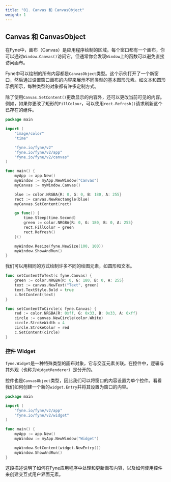 ```yaml
---
title: "01. Canvas 和 CanvasObject"
weight: 1
---
```


## Canvas 和 CanvasObject

在Fyne中，画布（Canvas）是应用程序绘制的区域。每个窗口都有一个画布，你可以通过`Window.Canvas()`访问它，但通常你会发现`Window`上的函数可以避免直接访问画布。

Fyne中可以绘制的所有内容都是`CanvasObject`类型。这个示例打开了一个新窗口，然后通过设置窗口画布的内容来展示不同类型的基本图形元素。如文本和圆形示例所示，每种类型的对象都有许多定制方式。

除了使用`Canvas.SetContent()`更改显示的内容外，还可以更改当前可见的内容。例如，如果你更改了矩形的`FillColour`，可以使用`rect.Refresh()`请求刷新这个已存在的组件。

```go
package main

import (
	"image/color"
	"time"

	"fyne.io/fyne/v2"
	"fyne.io/fyne/v2/app"
	"fyne.io/fyne/v2/canvas"
)

func main() {
	myApp := app.New()
	myWindow := myApp.NewWindow("Canvas")
	myCanvas := myWindow.Canvas()

	blue := color.NRGBA{R: 0, G: 0, B: 180, A: 255}
	rect := canvas.NewRectangle(blue)
	myCanvas.SetContent(rect)

	go func() {
		time.Sleep(time.Second)
		green := color.NRGBA{R: 0, G: 180, B: 0, A: 255}
		rect.FillColor = green
		rect.Refresh()
	}()

	myWindow.Resize(fyne.NewSize(100, 100))
	myWindow.ShowAndRun()
}
```

我们可以用相同的方式绘制许多不同的绘图元素，如圆形和文本。

```go
func setContentToText(c fyne.Canvas) {
	green := color.NRGBA{R: 0, G: 180, B: 0, A: 255}
	text := canvas.NewText("Text", green)
	text.TextStyle.Bold = true
	c.SetContent(text)
}

func setContentToCircle(c fyne.Canvas) {
	red := color.NRGBA{R: 0xff, G: 0x33, B: 0x33, A: 0xff}
	circle := canvas.NewCircle(color.White)
	circle.StrokeWidth = 4
	circle.StrokeColor = red
	c.SetContent(circle)
}
```

### 控件 Widget

`fyne.Widget`是一种特殊类型的画布对象，它与交互元素关联。在控件中，逻辑与其外观（也称为`WidgetRenderer`）是分开的。

控件也是`CanvasObject`类型，因此我们可以将窗口的内容设置为单个控件。看看我们如何创建一个新的`widget.Entry`并将其设置为窗口的内容。

```go
package main

import (
	"fyne.io/fyne/v2/app"
	"fyne.io/fyne/v2/widget"
)

func main() {
	myApp := app.New()
	myWindow := myApp.NewWindow("Widget")

	myWindow.SetContent(widget.NewEntry())
	myWindow.ShowAndRun()
}
```

这段描述说明了如何在Fyne应用程序中处理和更新画布内容，以及如何使用控件来创建交互式用户界面元素。
